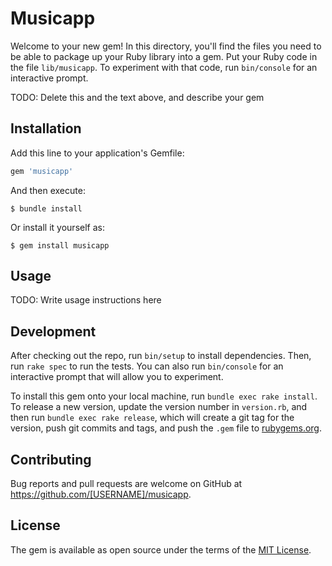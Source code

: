 # Musicapp

Welcome to your new gem! In this directory, you'll find the files you need to be able to package up your Ruby library into a gem. Put your Ruby code in the file `lib/musicapp`. To experiment with that code, run `bin/console` for an interactive prompt.

TODO: Delete this and the text above, and describe your gem

## Installation

Add this line to your application's Gemfile:

```ruby
gem 'musicapp'
```

And then execute:

    $ bundle install

Or install it yourself as:

    $ gem install musicapp

## Usage

TODO: Write usage instructions here

## Development

After checking out the repo, run `bin/setup` to install dependencies. Then, run `rake spec` to run the tests. You can also run `bin/console` for an interactive prompt that will allow you to experiment.

To install this gem onto your local machine, run `bundle exec rake install`. To release a new version, update the version number in `version.rb`, and then run `bundle exec rake release`, which will create a git tag for the version, push git commits and tags, and push the `.gem` file to [rubygems.org](https://rubygems.org).

## Contributing

Bug reports and pull requests are welcome on GitHub at https://github.com/[USERNAME]/musicapp.


## License

The gem is available as open source under the terms of the [MIT License](https://opensource.org/licenses/MIT).
